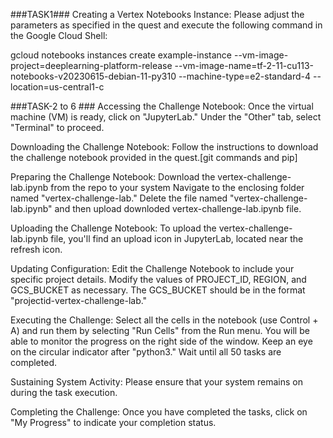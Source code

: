###TASK1###
Creating a Vertex Notebooks Instance:
Please adjust the parameters as specified in the quest and execute the following command in the Google Cloud Shell:

gcloud notebooks instances create example-instance --vm-image-project=deeplearning-platform-release --vm-image-name=tf-2-11-cu113-notebooks-v20230615-debian-11-py310 --machine-type=e2-standard-4 --location=us-central1-c

###TASK-2 to 6 ###
Accessing the Challenge Notebook:
Once the virtual machine (VM) is ready, click on "JupyterLab." Under the "Other" tab, select "Terminal" to proceed.

Downloading the Challenge Notebook:
Follow the instructions to download the challenge notebook provided in the quest.[git commands and pip]

Preparing the Challenge Notebook:
Download the vertex-challenge-lab.ipynb from the repo to your system
Navigate to the enclosing folder named "vertex-challenge-lab." Delete the file named "vertex-challenge-lab.ipynb" and then upload downloded vertex-challenge-lab.ipynb file.

Uploading the Challenge Notebook:
To upload the vertex-challenge-lab.ipynb file, you'll find an upload icon in JupyterLab, located near the refresh icon.

Updating Configuration:
Edit the Challenge Notebook to include your specific project details. Modify the values of PROJECT_ID, REGION, and GCS_BUCKET as necessary. The GCS_BUCKET should be in the format "projectid-vertex-challenge-lab."

Executing the Challenge:
Select all the cells in the notebook (use Control + A) and run them by selecting "Run Cells" from the Run menu. You will be able to monitor the progress on the right side of the window. Keep an eye on the circular indicator after "python3." Wait until all 50 tasks are completed.

Sustaining System Activity:
Please ensure that your system remains on during the task execution.

Completing the Challenge:
Once you have completed the tasks, click on "My Progress" to indicate your completion status.